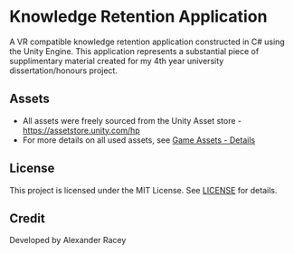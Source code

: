 # Knowledge Retention Application
A VR compatible knowledge retention application constructed in C# using the Unity Engine. This application represents a substantial piece of supplimentary material created for my 4th year university dissertation/honours project.

## Assets
* All assets were freely sourced from the Unity Asset store - https://assetstore.unity.com/hp
* For more details on all used assets, see [Game Assets - Details](Documentation/Game%20Assets%20-%20Details.txt)

## License
This project is licensed under the MIT License. See [LICENSE](LICENSE) for details.

## Credit
Developed by Alexander Racey